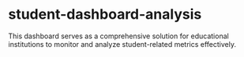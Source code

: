 # student-dashboard-analysis
This dashboard serves as a comprehensive solution for educational institutions to monitor and analyze student-related metrics effectively.
